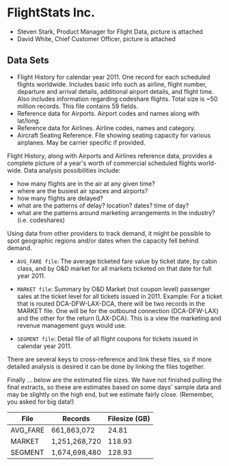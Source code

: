 # FlightStats Inc.

* Steven Stark, Product Manager for Flight Data, picture is attached
* David White, Chief Customer Officer, picture is attached

## Data Sets

* Flight History for calendar year 2011. One record for each scheduled flights worldwide.  Includes basic info such as airline, flight number, departure and arrival details, additional airport details, and flight time.  Also includes information regarding codeshare flights.  Total size is ~50 million records. This file contains 59 fields.
* Reference data for Airports.  Airport codes and names along with lat/long.
* Reference data for Airlines.  Airline codes, names and category.
* Aircraft Seating Reference.  File showing seating capacity for various airplanes.  May be carrier specific if provided.

Flight History, along with Airports and Airlines reference data, provides a complete picture of a year's worth of commercial scheduled flights world-wide. Data analysis possibilities include:

* how many flights are in the air at any given time?
* where are the busiest air spaces and airports?
* how many flights are delayed? 
* what are the patterns of delay?  location? dates? time of day? 
* what are the patterns around marketing arrangements in the industry? (i.e. codeshares)

Using data from other providers to track demand, it might be possible to spot geographic regions and/or dates when the capacity fell behind demand.

* `AVG_FARE file`: The average ticketed fare value by ticket date, by cabin class, and by O&D market for all markets ticketed on that date for full year 2011.

* `MARKET file`: Summary by O&D Market (not coupon level) passenger sales at the ticket level for all tickets issued in 2011.  Example:  For a ticket that is routed DCA-DFW-LAX-DCA, there will be two records in the MARKET file.  One will be for the outbound connection (DCA-DFW-LAX) and the other for the return (LAX-DCA).  This is a view the marketing and revenue management guys would use.

* `SEGMENT file`: Detail file of all flight coupons for tickets issued in calendar year 2011.


There are several keys to cross-reference and link these files, so if more detailed analysis is desired it can be done by linking the files together. 
 
Finally ... below are the estimated file sizes.  We have not finished pulling the final extracts, so these are estimates based on some days' sample data and may be slightly on the high end, but we estimate fairly close.  (Remember, you asked for big data!)


|File|Records|Filesize (GB)|
|----|-------|-------------|
|AVG_FARE|661,863,072|24.81|
|MARKET|1,251,268,720|118.93|
|SEGMENT|1,674,698,480|128.93|
